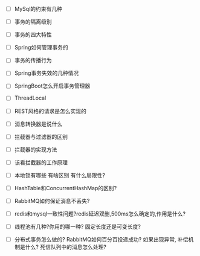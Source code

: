 - [ ] MySql的约束有几种
- [ ] 事务的隔离级别
- [ ] 事务的四大特性
- [ ] Spring如何管理事务的
- [ ] 事务的传播行为
- [ ] Spring事务失效的几种情况
- [ ] SpringBoot怎么开启事务管理器
- [ ] ThreadLocal
- [ ] REST风格的请求是怎么实现的
- [ ] 消息转换器是说什么
- [ ] 拦截器与过滤器的区别
- [ ] 拦截器的实现方法
- [ ] 该看拦截器的工作原理



- [ ] 本地锁有哪些 有啥区别 有什么局限性?
- [ ] HashTable和ConcurrentHashMap的区别?
- [ ] RabbitMQ如何保证消息不丢失?
- [ ] redis和mysql一致性问题?redis延迟双删,500ms怎么确定的,作用是什么?
- [ ] 线程池有几种?你用的哪一种? 固定长度还是可变长度?
- [ ] 分布式事务怎么做的? RabbitMQ如何百分百投递成功? 如果出现异常, 补偿机制是什么? 死信队列中的消息怎么处理?